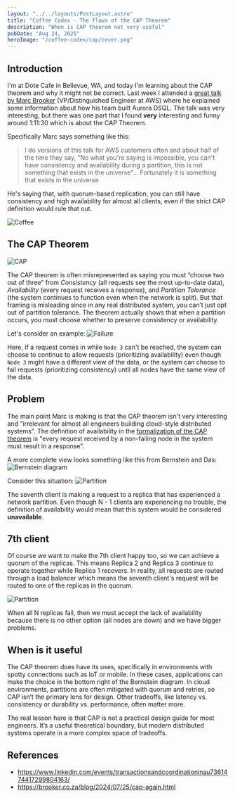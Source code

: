 ```yaml
---
layout: "../../layouts/PostLayout.astro"
title: "Coffee Codex - The flaws of the CAP Theorem"
description: "When is CAP theorem not very useful"
pubDate: "Aug 24, 2025"
heroImage: "/coffee-codex/cap/cover.png"
---
```


## Introduction
I'm at Dote Cafe in Bellevue, WA, and today I'm learning about the CAP theorem and why it might not be correct. Last week I attended a [great talk by Marc Brooker](https://www.linkedin.com/events/transactionsandcoordinationinau7361474417299804163/) (VP/Distinguished Engineer at AWS) where he explained some information about how his team built Aurora DSQL. The talk was very interesting, but there was one part that I found **very** interesting and funny around 1:11:30 which is about the CAP Theorem. 

Specifically Marc says something like this:
> I do versions of this talk for AWS customers often and about half of the time they say, "No what you're saying is impossible, you can't have consistency and availability during a partition, this is not something that exists in the universe"... Fortunately it is something that exists in the universe

He's saying that, with quorum-based replication, you can still have consistency and high availability for almost all clients, even if the strict CAP definition would rule that out.

![Coffee](/coffee-codex/cap/coffee.jpg)

## The CAP Theorem

![CAP](/coffee-codex/cap/cap.png)

The CAP theorem is often misrepresented as saying you must “choose two out of three” from *Consistency* (all requests see the most up-to-date data), *Availability* (every request receives a response), and *Partition Tolerance* (the system continues to function even when the network is split). But that framing is misleading since in any real distributed system, you can’t just opt out of partition tolerance. The theorem actually shows that when a partition occurs, you must choose whether to preserve consistency or availability.

Let's consider an example:
![Failure](/coffee-codex/cap/failure.png)

Here, if a request comes in while `Node 3` can't be reached, the system can choose to continue to allow requests (prioritizing availability) even though `Node 3` might have a different view of the data, or the system can choose to fail requests (prioritizing consistency) until all nodes have the same view of the data.

## Problem
The main point Marc is making is that the CAP theorem isn't very interesting and "irrelevant for almost all engineers building cloud-style distributed systems". The definition of availability in the [formalization of the CAP theorem](https://users.ece.cmu.edu/~adrian/731-sp04/readings/GL-cap.pdf) is "every request received by a non-failing node in the system must result in a response".

A more complete view looks something like this from Bernstein and Das:
![Bernstein diagram](/coffee-codex/cap/bernstein.png)

Consider this situation:
![Partition](/coffee-codex/cap/partition1.png)

The seventh client is making a request to a replica that has experienced a network partition. Even though N - 1 clients are experiencing no trouble, the definition of availability would mean that this system would be considered **unavailable**. 

## 7th client
Of course we want to make the 7th client happy too, so we can achieve a quorum of the replicas. This means Replica 2 and Replica 3 continue to operate together while Replica 1 recovers. In reality, all requests are routed through a load balancer which means the seventh client's request will be routed to one of the replicas in the quorum.

![Partition](/coffee-codex/cap/lb.png)

When all N replicas fail, then we must accept the lack of availability because there is no other option (all nodes are down) and we have bigger problems.

## When is it useful
The CAP theorem does have its uses, specifically in environments with spotty connections such as IoT or mobile. In these cases, applications can make the choice in the bottom right of the Bernstein diagram. In cloud environments, partitions are often mitigated with quorum and retries, so CAP isn’t the primary lens for design. Other tradeoffs, like latency vs. consistency or durability vs. performance, often matter more.

The real lesson here is that CAP is not a practical design guide for most engineers. It’s a useful theoretical boundary, but modern distributed systems operate in a more complex space of tradeoffs.

## References
- https://www.linkedin.com/events/transactionsandcoordinationinau7361474417299804163/
- https://brooker.co.za/blog/2024/07/25/cap-again.html
